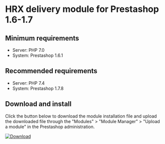 # HRX delivery module for Prestashop 1.6-1.7

## Minimum requirements
- Server: PHP 7.0
- System: Prestashop 1.6.1

## Recommended requirements
- Server: PHP 7.4
- System: Prestashop 1.7.8

## Download and install
Click the button below to download the module installation file and upload the downloaded file through the "Modules" > "Module Manager" > "Upload a module" in the Prestashop administration.

[![Download](https://img.shields.io/badge/dynamic/json.svg?label=download&url=https://api.github.com/repos/hrx-plugin/hrx-prestashop/releases/latest&query=$.assets[0].name&style=for-the-badge)](https://github.com/hrx-plugin/hrx-prestashop/releases/latest/download/hrxdelivery.zip)
